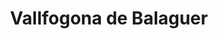 ---
title: Vallfogona de Balaguer
url: /vallfogona-de-balaguer/
latitude: 41.752
longitude: 0.813
---